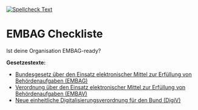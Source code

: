 [![Spellcheck Text](https://github.com/ebp-group/embag-check/actions/workflows/spellcheck.yml/badge.svg)](https://github.com/ebp-group/embag-check/actions/workflows/spellcheck.yml)

# EMBAG Checkliste
Ist deine Organisation EMBAG-ready?

**Gesetzestexte:**
* [Bundesgesetz über den Einsatz elektronischer Mittel zur Erfüllung von Behördenaufgaben (EMBAG)](https://www.fedlex.admin.ch/eli/fga/2023/787/de)
* [Verordnung über den Einsatz elektronischer Mittel zur Erfüllung von Behördenaufgaben (EMBAV)](https://www.fedlex.admin.ch/eli/cc/2023/754/de)
* [Neue einheitliche Digitalisierungsverordnung für den Bund (DigiV)](https://www.admin.ch/gov/de/start/dokumentation/medienmitteilungen.msg-id-104701.html)
